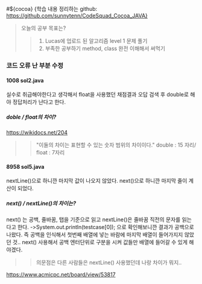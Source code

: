 #${cocoa}
{학습 내용 정리하는 github: https://github.com/sunnytenn/CodeSquad_Cocoa_JAVA}
> 오늘의 공부 목표는? 
>> 1. Lucas에 업로드 된 알고리즘 level 1 문제 풀기 
>> 2. 부족한 공부하기 method, class 완전 이해해서 써먹기 

### 코드 오류 난 부분 수정 
#### 1008 sol2.java 
실수로 취급해야한다고 생각해서 float을 사용했던 채점결과 오답
검색 후 double로 해야 정답처리가 난다고 한다. 

##### doble / float의 차이?
https://wikidocs.net/204
>> "이둘의 차이는 표현할 수 있는 숫자 범위의 차이이다."
>>double : 15 자리/ float : 7자리 

#### 8958 sol5.java
nextLine()으로 하니깐 마지막 값이 나오지 않았다. 
next()으로 하니깐 마지막 줄이 계산이 되었다. 

##### next() / nextLine()의 차이는?
next() 는 공백, 줄바꿈, 탭을 기준으로 읽고 
nextLine()은 줄바꿈 직전의 문자를 읽는다고 한다. 
->System.out.println(testcase[0]); 으로 확인해보니깐 결과가 
공백으로 나왔다. 즉 공백을 인식해서 첫번째 배열에 넣는 바람에 마지막 배열이 들어가지지 않았던 것..
next() 사용해서 공백 엔터단위로 구분을 시켜 값들만 배열에 들어갈 수 있게 해야겠다. 
>>의문점은 다른 사람들은 nextLine() 사용했던데 나랑 차이가 뭐지..

https://www.acmicpc.net/board/view/53817
 
